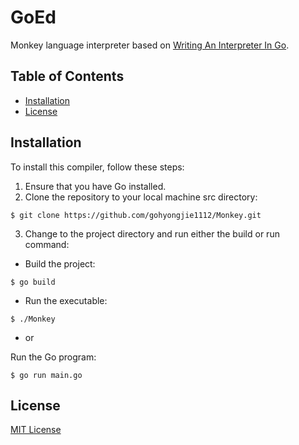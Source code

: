 # GoEd

Monkey language interpreter based on [Writing An Interpreter In Go](https://interpreterbook.com/).

## Table of Contents

-   [Installation](#installation)
-   [License](#license)

## Installation

To install this compiler, follow these steps:

1. Ensure that you have Go installed.
2. Clone the repository to your local machine src directory:

`$ git clone https://github.com/gohyongjie1112/Monkey.git`

3. Change to the project directory and run either the build or run command:

-   Build the project:

`$ go build`

-   Run the executable:

`$ ./Monkey`

-   or

Run the Go program:

`$ go run main.go`

## License

[MIT License](https://github.com/gohyongjie1112/Monkey/blob/main/LICENSE)
